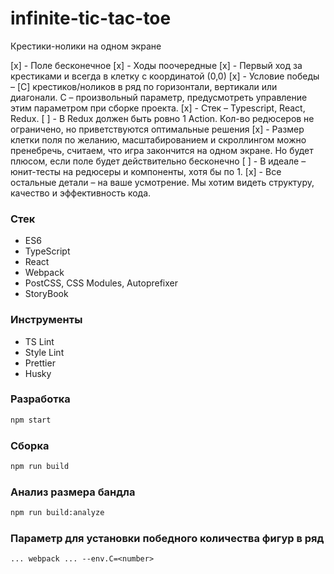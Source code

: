 # infinite-tic-tac-toe
Крестики-нолики на одном экране

[x] - Поле бесконечное
[x] - Ходы поочередные
[x] - Первый ход за крестиками и всегда в клетку с координатой (0,0)
[x] - Условие победы – [C] крестиков/ноликов в ряд по горизонтали, вертикали или диагонали.
    C – произвольный параметр, предусмотреть управление этим параметром при сборке проекта.
[x] - Стек – Typescript, React, Redux.
[ ] - В Redux должен быть ровно 1 Action.
Кол-во редюсеров не ограничено, но приветствуются оптимальные решения
[x] - Размер клетки поля по желанию, масштабированием и скроллингом можно пренебречь, считаем, что игра закончится на одном экране. Но будет плюсом, если поле будет действительно бесконечно
[ ] - В идеале – юнит-тесты на редюсеры и компоненты, хотя бы по 1.
[x] - Все остальные детали – на ваше усмотрение. Мы хотим видеть структуру, качество и эффективность кода.


### Стек
* ES6
* TypeScript
* React
* Webpack
* PostCSS, CSS Modules, Autoprefixer
* StoryBook

### Инструменты
* TS Lint
* Style Lint
* Prettier
* Husky

### Разработка

```bash
npm start
```

### Сборка

```bash
npm run build
```

### Анализ размера бандла

```bash
npm run build:analyze
```

### Параметр для установки победного количества фигур в ряд
```
... webpack ... --env.C=<number>
```
